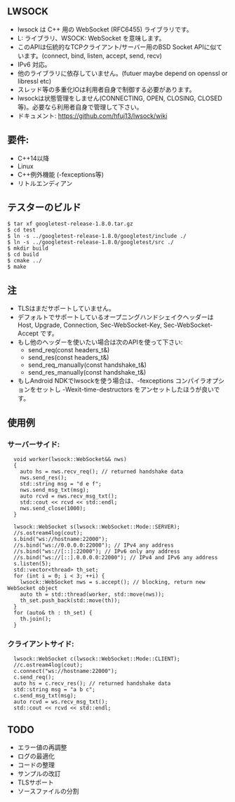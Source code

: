 ## LWSOCK

* lwsock は C++ 用の WebSocket (RFC6455) ライブラリです。
* L: ライブラリ、WSOCK: WebSocket を意味します。
* このAPIは伝統的なTCPクライアント/サーバー用のBSD Socket APIに似ています。(connect, bind, listen, accept, send, recv)
* IPv6 対応。
* 他のライブラリに依存していません。(futuer maybe depend on openssl or libressl etc)
* スレッド等の多重化IOは利用者自身で制御する必要があります。
* lwsockは状態管理をしません(CONNECTING, OPEN, CLOSING, CLOSED等)。必要なら利用者自身で管理して下さい。
* ドキュメント: https://github.com/hfuj13/lwsock/wiki

## 要件:

* C++14以降
* Linux
* C++例外機能 (-fexceptions等)
* リトルエンディアン

## テスターのビルド

```
$ tar xf googletest-release-1.8.0.tar.gz
$ cd test
$ ln -s ../googletest-release-1.8.0/googletest/include ./
$ ln -s ../googletest-release-1.8.0/googletest/src ./
$ mkdir build
$ cd build
$ cmake ../
$ make
```

## 注

* TLSはまだサポートしていません。
* デフォルトでサポートしているオープニングハンドシェイクヘッダーは Host, Upgrade, Connection, Sec-WebSocket-Key, Sec-WebSocket-Accept です。
* もし他のヘッダーを使いたい場合は次のAPIを使って下さい:
  * send_req(const headers_t&)
  * send_res(const headers_t&)
  * send_req_manually(const handshake_t&)
  * send_res_manually(const handshake_t&)
* もしAndroid NDKでlwsockを使う場合は、-fexceptions コンパイラオプションをセットし -Wexit-time-destructors をアンセットしたほうが良いです。

## 使用例

### サーバーサイド:

```
  void worker(lwsock::WebSocket&& nws)
  {
    auto hs = nws.recv_req(); // returned handshake data
    nws.send_res();
    std::string msg = "d e f";
    nws.send_msg_txt(msg);
    auto rcvd = nws.recv_msg_txt();
    std::cout << rcvd << std::endl;
    nws.send_close(1000);
  }

  lwsock::WebSocket s(lwsock::WebSocket::Mode::SERVER);
  //s.ostream4log(cout);
  s.bind("ws://hostname:22000");
  //s.bind("ws://0.0.0.0:22000"); // IPv4 any address
  //s.bind("ws://[::]:22000"); // IPv6 only any address
  //s.bind("ws://[::].0.0.0.0:22000"); // IPv4 and IPv6 any address
  s.listen(5);
  std::vector<thread> th_set;
  for (int i = 0; i < 3; ++i) {
    lwsock::WebSocket nws = s.accept(); // blocking, return new WebSocket object
    auto th = std::thread(worker, std::move(nws));
    th_set.push_back(std::move(th));
  }
  for (auto& th : th_set) {
    th.join();
  }
```

### クライアントサイド:

```
  lwsock::WebSocket c(lwsock::WebSocket::Mode::CLIENT);
  //c.ostream4log(cout);
  c.connect("ws://hostname:22000");
  c.send_req();
  auto hs = c.recv_res(); // returned handshake data
  std::string msg = "a b c";
  c.send_msg_txt(msg);
  auto rcvd = ws.recv_msg_txt();
  std::cout << rcvd << std::endl;
```

## TODO

* エラー値の再調整
* ログの最適化
* コードの整理
* サンプルの改訂
* TLSサポート
* ソースファイルの分割
